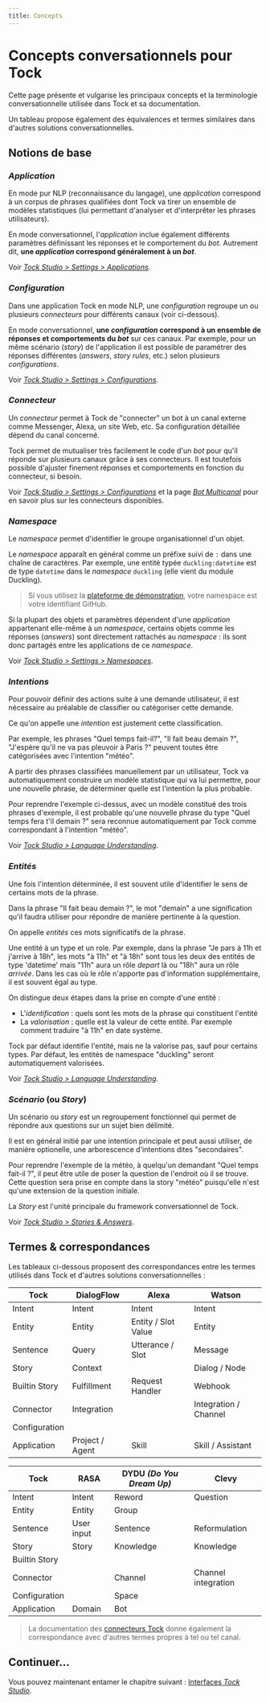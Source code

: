 ```yaml
---
title: Concepts
---
```


# Concepts conversationnels pour Tock

Cette page présente et vulgarise les principaux concepts et la terminologie conversationnelle utilisée 
dans Tock et sa documentation.

Un tableau propose également des équivalences et termes similaires dans d'autres solutions conversationnelles.

## Notions de base

### *Application*

En mode pur NLP (reconnaissance du langage), une _application_ correspond à un corpus de phrases qualifiées dont Tock va 
tirer un ensemble de modèles statistiques (lui permettant d'analyser et d'interprêter les phrases utilisateurs).

En mode conversationnel, l'_application_ inclue également différents paramètres définissant les réponses et le 
comportement du _bot_. Autrement dit, **une _application_ correspond généralement à un _bot_**.

Voir [_Tock Studio > Settings > Applications_](studio.md/configuration#longlet-applications).

### *Configuration*

Dans une application Tock en mode NLP, une _configuration_ regroupe un ou plusieurs _connecteurs_ pour différents 
canaux (voir ci-dessous).

En mode conversationnel, **une _configuration_ correspond à un ensemble de réponses et comportements du _bot_** 
sur ces canaux. Par exemple, pour un même scénario (_story_) de l'application il est possible de paramétrer des réponses 
différentes (_answers_, _story rules_, etc.) selon plusieurs _configurations_.

Voir [_Tock Studio > Settings > Configurations_](studio.md/configuration#longlet-configurations).

### *Connecteur*

Un _connecteur_ permet à Tock de "connecter" un bot à un canal externe comme Messenger, Alexa, un site Web, etc.
Sa configuration détaillée dépend du canal concerné.

Tock permet de mutualiser très facilement le code d'un _bot_ pour qu'il réponde sur plusieurs canaux grâce à ses 
connecteurs. Il est toutefois possible d'ajuster finement réponses et comportements en fonction du connecteur, si besoin. 

Voir [_Tock Studio > Settings > Configurations_](studio.md/configuration##gerer-les-connecteurs) et
la page [_Bot Multicanal_](guides/canaux.md) pour en savoir plus sur les connecteurs disponibles.

### *Namespace*

Le _namespace_ permet d'identifier le groupe organisationnel d'un objet.

Le _namespace_ apparaît en général comme un préfixe suivi de `:` dans une chaîne de caractères.
Par exemple, une entité typée `duckling:datetime` est de type `datetime` dans le _namespace_ `duckling` (elle vient
du module Duckling).

> Si vous utilisez la [plateforme de démonstration](https://demo.tock.ai/), votre namespace est votre identifiant GitHub.

Si la plupart des objets et paramètres dépendent d'une _application_ appartenant elle-même à un _namespace_,
certains objets comme les réponses (_answers_) sont directement rattachés au _namespace_ :
ils sont donc partagés entre les applications de ce _namespace_.

Voir [_Tock Studio > Settings > Namespaces_](studio.md/configuration#longlet-namespaces).

### *Intentions*

Pour pouvoir définir des actions suite à une demande utilisateur, 
il est nécessaire au préalable de classifier ou catégoriser cette demande. 

Ce qu'on appelle une _intention_ est justement cette classification.

Par exemple, les phrases "Quel temps fait-il?", "Il fait beau demain ?", "J'espère qu'il ne va pas pleuvoir à Paris ?"
peuvent toutes être catégorisées avec l'intention "météo".

A partir des phrases classifiées manuellement par un utilisateur, 
Tock va automatiquement construire un modèle statistique qui va lui permettre,
pour une nouvelle phrase, de déterminer quelle est l'intention la plus probable.

Pour reprendre l'exemple ci-dessus, avec un modèle constitué des trois phrases d'exemple, 
il est probable qu'une nouvelle phrase du type "Quel temps fera t'il demain ?" sera reconnue
automatiquement par Tock comme correspondant à l'intention "météo".

Voir [_Tock Studio > Language Understanding_](../user/studio/nlu.md).

### *Entités*

Une fois l'intention déterminée, il est souvent utile d'identifier le sens de certains mots de la phrase.

Dans la phrase "Il fait beau demain ?", le mot "demain" a une signification qu'il faudra utiliser
pour répondre de manière pertinente à la question. 

On appelle _entités_ ces mots significatifs de la phrase. 

Une entité à un type et un role. Par exemple, dans la phrase "Je pars à 11h et j'arrive à 18h", 
les mots "à 11h" et "à 18h" sont tous les deux des entités de type 'datetime' 
mais "11h" aura un rôle _depart_ là ou "18h" aura un rôle _arrivée_.
Dans les cas où le rôle n'apporte pas d'information supplémentaire, il est souvent égal au type.

On distingue deux étapes dans la prise en compte d'une entité :

- L'_identification_ : quels sont les mots de la phrase qui constituent l'entité
- La _valorisation_ : quelle est la valeur de cette entité. Par exemple comment traduire "à 11h" en date système.

Tock par défaut identifie l'entité, mais ne la valorise pas, sauf pour certains types.
Par défaut, les entités de namespace "duckling" seront automatiquement valorisées.

Voir [_Tock Studio > Language Understanding_](../user/studio/nlu.md).

### *Scénario* (ou _Story_)

Un scénario ou _story_ est un regroupement fonctionnel qui permet de répondre aux questions
 sur un sujet bien délimité.
 
Il est en général initié par une intention principale et peut aussi utiliser, de manière optionelle,
une arborescence d'intentions dites "secondaires".

Pour reprendre l'exemple de la météo, à quelqu'un demandant "Quel temps fait-il ?", 
il peut être utile de poser la question de l'endroit où il se trouve. 
Cette question sera prise en compte dans la story "météo" puisqu'elle n'est qu'une extension
de la question initiale.

La _Story_ est l'unité principale du framework conversationnel de Tock.

Voir [_Tock Studio > Stories & Answers_](studio.md/stories-and-answers.md).

## Termes & correspondances

Les tableaux ci-dessous proposent des correspondances entre les termes utilisés dans Tock et d'autres 
solutions conversationnelles :

| Tock             | DialogFlow           | Alexa               | Watson                |
|------------------|----------------------|---------------------|-----------------------|
| Intent           | Intent               | Intent              | Intent                |
| Entity           | Entity               | Entity / Slot Value | Entity                |
| Sentence         | Query                | Utterance / Slot    | Message               |
| Story            | Context              |                     | Dialog / Node         |
| Builtin Story    | Fulfillment          | Request Handler     | Webhook               |
| Connector        | Integration          |                     | Integration / Channel |
| Configuration    |                      |                     |                       |
| Application      | Project / Agent      | Skill               | Skill / Assistant     |


| Tock             | RASA                | DYDU _(Do You Dream Up)_ | Clevy               |
|------------------|---------------------|--------------------------|---------------------|
| Intent           | Intent              | Reword                   | Question            |
| Entity           | Entity              | Group                    |                     |
| Sentence         | User input          | Sentence                 | Reformulation       |
| Story            | Story               | Knowledge                | Knowledge           |
| Builtin Story    |                     |                          |                     |
| Connector        |                     | Channel                  | Channel integration |
| Configuration    |                     | Space                    |                     |
| Application      | Domain              | Bot                      |                     |

> La documentation des [connecteurs Tock](guides/canaux.md) donne également la correspondance avec d'autres termes propres à 
> tel ou tel canal.

## Continuer...

Vous pouvez maintenant entamer le chapitre suivant : [Interfaces _Tock Studio_](studio.md). 
